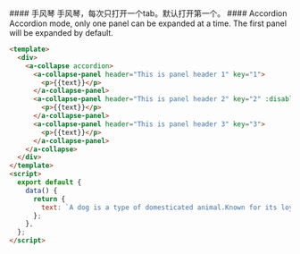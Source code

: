 <cn>
#### 手风琴
手风琴，每次只打开一个tab。默认打开第一个。
</cn>

<us>
#### Accordion
Accordion mode, only one panel can be expanded at a time. The first panel will be expanded by default.
</us>

```html
<template>
  <div>
    <a-collapse accordion>
      <a-collapse-panel header="This is panel header 1" key="1">
        <p>{{text}}</p>
      </a-collapse-panel>
      <a-collapse-panel header="This is panel header 2" key="2" :disabled="false">
        <p>{{text}}</p>
      </a-collapse-panel>
      <a-collapse-panel header="This is panel header 3" key="3">
        <p>{{text}}</p>
      </a-collapse-panel>
    </a-collapse>
  </div>
</template>
<script>
  export default {
    data() {
      return {
        text: `A dog is a type of domesticated animal.Known for its loyalty and faithfulness,it can be found as a welcome guest in many households across the world.`,
      };
    },
  };
</script>
```
